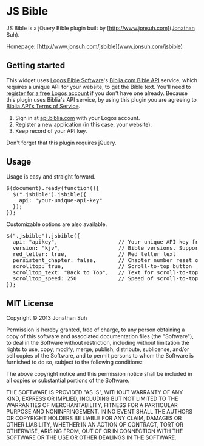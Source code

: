 # JS Bible

JS Bible is a jQuery Bible plugin built by [http://www.jonsuh.com](Jonathan Suh).

Homepage: [http://www.jonsuh.com/jsbible](www.jonsuh.com/jsbible)

## Getting started

This widget uses [Logos Bible Software](http://www.logos.com)'s [Biblia.com Bible API](http://api.biblia.com) service, which requires a unique API for your website, to get the Bible text. You'll need to [register for a free Logos account](https://www.logos.com/register) if you don't have one already. Because this plugin uses Biblia's API service, by using this plugin you are agreeing to [Biblia API's Terms of Service](http://api.biblia.com/docs/Terms_of_Use).

1.  Sign in at [api.biblia.com](http://api.biblia.com/v1/Users/SignIn) with your Logos account.
2.  Register a new application (in this case, your website).
3.  Keep record of your API key.

Don't forget that this plugin requires jQuery.

## Usage

Usage is easy and straight forward.

<pre>$(document).ready(function(){
  $(".jsbible").jsbible({
    api: "your-unique-api-key"
  });
});</pre>

Customizable options are also available.

<pre>$(".jsbible").jsbible({
  api: "apikey",                   // Your unique API key from api.biblia.com
  version: "kjv",                  // Bible versions. Supports: KJV, ASV, AV
  red_letter: true,                // Red letter text
  persistent_chapter: false,       // Chapter number reset on book change
  scrolltop: true,                 // Scroll-to-top button
  scrolltop_text: "Back to Top",   // Text for scroll-to-top button
  scrolltop_speed: 250             // Speed of scroll-to-top animation in milliseconds
});</pre>

## MIT License

Copyright © 2013 Jonathan Suh

Permission is hereby granted, free of charge, to any person obtaining a copy of this software and associated documentation files (the "Software"), to deal in the Software without restriction, including without limitation the rights to use, copy, modify, merge, publish, distribute, sublicense, and/or sell copies of the Software, and to permit persons to whom the Software is furnished to do so, subject to the following conditions:

The above copyright notice and this permission notice shall be included in all copies or substantial portions of the Software.

THE SOFTWARE IS PROVIDED "AS IS", WITHOUT WARRANTY OF ANY KIND, EXPRESS OR IMPLIED, INCLUDING BUT NOT LIMITED TO THE WARRANTIES OF MERCHANTABILITY, FITNESS FOR A PARTICULAR PURPOSE AND NONINFRINGEMENT. IN NO EVENT SHALL THE AUTHORS OR COPYRIGHT HOLDERS BE LIABLE FOR ANY CLAIM, DAMAGES OR OTHER LIABILITY, WHETHER IN AN ACTION OF CONTRACT, TORT OR OTHERWISE, ARISING FROM, OUT OF OR IN CONNECTION WITH THE SOFTWARE OR THE USE OR OTHER DEALINGS IN THE SOFTWARE.
